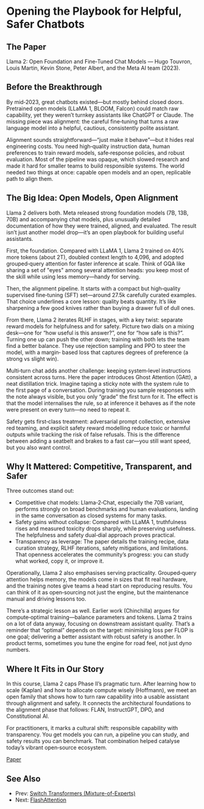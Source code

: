 # Opening the Playbook for Helpful, Safer Chatbots

## The Paper

Llama 2: Open Foundation and Fine‑Tuned Chat Models — Hugo Touvron, Louis
Martin, Kevin Stone, Peter Albert, and the Meta AI team (2023).

## Before the Breakthrough

By mid‑2023, great chatbots existed—but mostly behind closed doors. Pretrained
open models (LLaMA 1, BLOOM, Falcon) could match raw capability, yet they
weren’t turnkey assistants like ChatGPT or Claude. The missing piece was
alignment: the careful fine‑tuning that turns a raw language model into a
helpful, cautious, consistently polite assistant.

Alignment sounds straightforward—“just make it behave”—but it hides real
engineering costs. You need high‑quality instruction data, human preferences to
train reward models, safe‑response policies, and robust evaluation. Most of the
pipeline was opaque, which slowed research and made it hard for smaller teams
to build responsible systems. The world needed two things at once: capable
open models and an open, replicable path to align them.

## The Big Idea: Open Models, Open Alignment

Llama 2 delivers both. Meta released strong foundation models (7B, 13B, 70B)
and accompanying chat models, plus unusually detailed documentation of how they
were trained, aligned, and evaluated. The result isn’t just another model
drop—it’s an open playbook for building useful assistants.

First, the foundation. Compared with LLaMA 1, Llama 2 trained on 40% more
tokens (about 2T), doubled context length to 4,096, and adopted grouped‑query
attention for faster inference at scale. Think of GQA like sharing a set of
"eyes" among several attention heads: you keep most of the skill while using
less memory—handy for serving.

Then, the alignment pipeline. It starts with a compact but high‑quality
supervised fine‑tuning (SFT) set—around 27.5k carefully curated examples. That
choice underlines a core lesson: quality beats quantity. It’s like sharpening a
few good knives rather than buying a drawer full of dull ones.

From there, Llama 2 iterates RLHF in stages, with a key twist: separate reward
models for helpfulness and for safety. Picture two dials on a mixing desk—one
for “how useful is this answer?”, one for “how safe is this?”. Turning one up
can push the other down; training with both lets the team find a better
balance. They use rejection sampling and PPO to steer the model, with a margin‑
based loss that captures degrees of preference (a strong vs slight win).

Multi‑turn chat adds another challenge: keeping system‑level instructions
consistent across turns. Here the paper introduces Ghost Attention (GAtt), a
neat distillation trick. Imagine taping a sticky note with the system rule to
the first page of a conversation. During training you sample responses with the
note always visible, but you only “grade” the first turn for it. The effect is
that the model internalises the rule, so at inference it behaves as if the note
were present on every turn—no need to repeat it.

Safety gets first‑class treatment: adversarial prompt collection, extensive red
teaming, and explicit safety reward modelling reduce toxic or harmful outputs
while tracking the risk of false refusals. This is the difference between
adding a seatbelt and brakes to a fast car—you still want speed, but you also
want control.

## Why It Mattered: Competitive, Transparent, and Safer

Three outcomes stand out:

- Competitive chat models: Llama‑2‑Chat, especially the 70B variant, performs
  strongly on broad benchmarks and human evaluations, landing in the same
  conversation as closed systems for many tasks.
- Safety gains without collapse: Compared with LLaMA 1, truthfulness rises and
  measured toxicity drops sharply, while preserving usefulness. The helpfulness
  and safety dual‑dial approach proves practical.
- Transparency as leverage: The paper details the training recipe, data curation
  strategy, RLHF iterations, safety mitigations, and limitations. That openness
  accelerates the community’s progress: you can study what worked, copy it, or
  improve it.

Operationally, Llama 2 also emphasises serving practicality. Grouped‑query
attention helps memory, the models come in sizes that fit real hardware, and
the training notes give teams a head start on reproducing results. You can
think of it as open‑sourcing not just the engine, but the maintenance manual
and driving lessons too.

There’s a strategic lesson as well. Earlier work (Chinchilla) argues for
compute‑optimal training—balance parameters and tokens. Llama 2 trains on a lot
of data anyway, focusing on downstream assistant quality. That’s a reminder
that “optimal” depends on the target: minimising loss per FLOP is one goal;
delivering a better assistant with robust safety is another. In product terms,
sometimes you tune the engine for road feel, not just dyno numbers.

## Where It Fits in Our Story

In this course, Llama 2 caps Phase II’s pragmatic turn. After learning how to
scale (Kaplan) and how to allocate compute wisely (Hoffmann), we meet an open
family that shows how to turn raw capability into a usable assistant through
alignment and safety. It connects the architectural foundations to the
alignment phase that follows: FLAN, InstructGPT, DPO, and Constitutional AI.

For practitioners, it marks a cultural shift: responsible capability with
transparency. You get models you can run, a pipeline you can study, and safety
results you can benchmark. That combination helped catalyse today’s vibrant
open‑source ecosystem.

[Paper](llm_papers_syllabus/LLaMA_2_Open_Foundation_Touvron_2023.pdf)
## See Also
- Prev: [Switch Transformers (Mixture-of-Experts)](09-switch-transformers-moe-fedus-2021.md)
- Next: [FlashAttention](11-flashattention-fast-io-aware-dao-2022.md)
